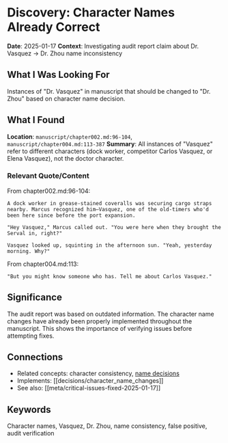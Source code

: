 # Discovery: Character Names Already Correct

**Date**: 2025-01-17
**Context**: Investigating audit report claim about Dr. Vasquez → Dr. Zhou name inconsistency

## What I Was Looking For
Instances of "Dr. Vasquez" in manuscript that should be changed to "Dr. Zhou" based on character name decision.

## What I Found
**Location**: `manuscript/chapter002.md:96-104`, `manuscript/chapter004.md:113-387`
**Summary**: All instances of "Vasquez" refer to different characters (dock worker, competitor Carlos Vasquez, or Elena Vasquez), not the doctor character.

### Relevant Quote/Content
From chapter002.md:96-104:
```
A dock worker in grease-stained coveralls was securing cargo straps nearby. Marcus recognized him—Vasquez, one of the old-timers who'd been here since before the port expansion.

"Hey Vasquez," Marcus called out. "You were here when they brought the Serval in, right?"

Vasquez looked up, squinting in the afternoon sun. "Yeah, yesterday morning. Why?"
```

From chapter004.md:113:
```
"But you might know someone who has. Tell me about Carlos Vasquez."
```

## Significance
The audit report was based on outdated information. The character name changes have already been properly implemented throughout the manuscript. This shows the importance of verifying issues before attempting fixes.

## Connections
- Related concepts: character consistency, [name decisions](../../decisions/character_name_changes.md)
- Implements: [[decisions/character_name_changes]]
- See also: [[meta/critical-issues-fixed-2025-01-17]]

## Keywords
Character names, Vasquez, Dr. Zhou, name consistency, false positive, audit verification